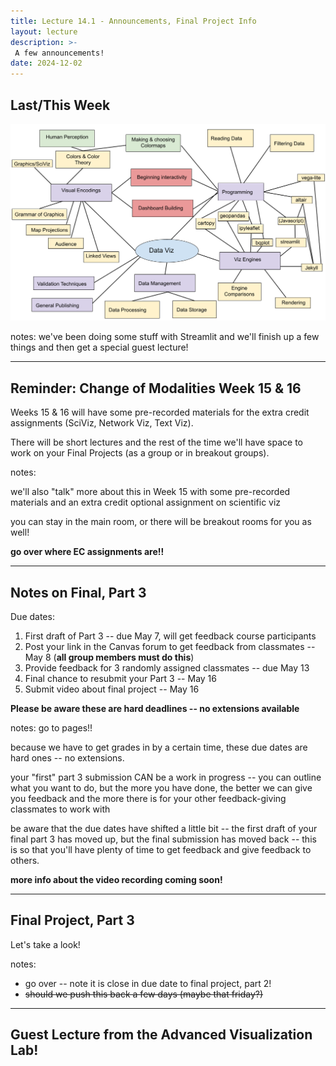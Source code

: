 ```yaml
---
title: Lecture 14.1 - Announcements, Final Project Info
layout: lecture
description: >-
 A few announcements!
date: 2024-12-02
---
```


## Last/This Week

<img src="../week13/images/week13.png">

notes:
we've been doing some stuff with Streamlit and we'll finish up a few things and then get a special guest lecture!

---

## Reminder: Change of Modalities Week 15 & 16

Weeks 15 & 16 will have some pre-recorded materials for the extra credit assignments (SciViz, Network Viz, Text Viz).

There will be short lectures and the rest of the time we'll have space to work on your Final Projects (as a group or in breakout groups).

notes:

we'll also "talk" more about this in Week 15 with some pre-recorded materials and an extra credit optional assignment on scientific viz

you can stay in the main room, or there will be breakout rooms for you as well!

**go over where EC assignments are!!**

---

## Notes on Final, Part 3

Due dates:
 1. First draft of Part 3 -- due May 7, will get feedback course participants 
 1. Post your link in the Canvas forum to get feedback from classmates -- May 8 (**all group members must do this**)
 1. Provide feedback for 3 randomly assigned classmates -- due May 13
 1. Final chance to resubmit your Part 3 -- May 16
 1. Submit video about final project -- May 16
 
**Please be aware these are hard deadlines -- no extensions available**
 
notes:
go to pages!!

because we have to get grades in by a certain time, these due dates are hard ones -- no extensions.

your "first" part 3 submission CAN be a work in progress -- you can outline what you want to do, but the more you have done, the better we can give you feedback and the more there is for your other feedback-giving classmates to work with

be aware that the due dates have shifted a little bit -- the first draft of your final part 3 has moved up, but the final submission has moved back -- this is so that you'll have plenty of time to get feedback and give feedback to others.

**more info about the video recording coming soon!**



---

## Final Project, Part 3

Let's take a look!

notes:

* go over -- note it is close in due date to final project, part 2!
* ~~should we push this back a few days (maybe that friday?)~~

---

## Guest Lecture from the Advanced Visualization Lab!



